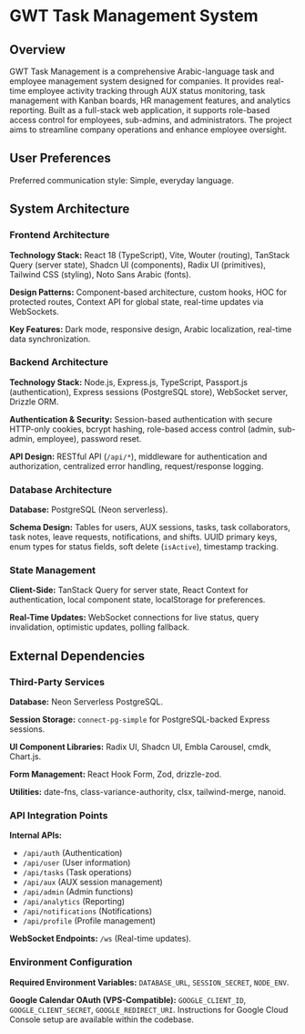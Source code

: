 # GWT Task Management System

## Overview

GWT Task Management is a comprehensive Arabic-language task and employee management system designed for companies. It provides real-time employee activity tracking through AUX status monitoring, task management with Kanban boards, HR management features, and analytics reporting. Built as a full-stack web application, it supports role-based access control for employees, sub-admins, and administrators. The project aims to streamline company operations and enhance employee oversight.

## User Preferences

Preferred communication style: Simple, everyday language.

## System Architecture

### Frontend Architecture

**Technology Stack:** React 18 (TypeScript), Vite, Wouter (routing), TanStack Query (server state), Shadcn UI (components), Radix UI (primitives), Tailwind CSS (styling), Noto Sans Arabic (fonts).

**Design Patterns:** Component-based architecture, custom hooks, HOC for protected routes, Context API for global state, real-time updates via WebSockets.

**Key Features:** Dark mode, responsive design, Arabic localization, real-time data synchronization.

### Backend Architecture

**Technology Stack:** Node.js, Express.js, TypeScript, Passport.js (authentication), Express sessions (PostgreSQL store), WebSocket server, Drizzle ORM.

**Authentication & Security:** Session-based authentication with secure HTTP-only cookies, bcrypt hashing, role-based access control (admin, sub-admin, employee), password reset.

**API Design:** RESTful API (`/api/*`), middleware for authentication and authorization, centralized error handling, request/response logging.

### Database Architecture

**Database:** PostgreSQL (Neon serverless).

**Schema Design:** Tables for users, AUX sessions, tasks, task collaborators, task notes, leave requests, notifications, and shifts. UUID primary keys, enum types for status fields, soft delete (`isActive`), timestamp tracking.

### State Management

**Client-Side:** TanStack Query for server state, React Context for authentication, local component state, localStorage for preferences.

**Real-Time Updates:** WebSocket connections for live status, query invalidation, optimistic updates, polling fallback.

## External Dependencies

### Third-Party Services

**Database:** Neon Serverless PostgreSQL.

**Session Storage:** `connect-pg-simple` for PostgreSQL-backed Express sessions.

**UI Component Libraries:** Radix UI, Shadcn UI, Embla Carousel, cmdk, Chart.js.

**Form Management:** React Hook Form, Zod, drizzle-zod.

**Utilities:** date-fns, class-variance-authority, clsx, tailwind-merge, nanoid.

### API Integration Points

**Internal APIs:**
- `/api/auth` (Authentication)
- `/api/user` (User information)
- `/api/tasks` (Task operations)
- `/api/aux` (AUX session management)
- `/api/admin` (Admin functions)
- `/api/analytics` (Reporting)
- `/api/notifications` (Notifications)
- `/api/profile` (Profile management)

**WebSocket Endpoints:** `/ws` (Real-time updates).

### Environment Configuration

**Required Environment Variables:** `DATABASE_URL`, `SESSION_SECRET`, `NODE_ENV`.

**Google Calendar OAuth (VPS-Compatible):** `GOOGLE_CLIENT_ID`, `GOOGLE_CLIENT_SECRET`, `GOOGLE_REDIRECT_URI`. Instructions for Google Cloud Console setup are available within the codebase.